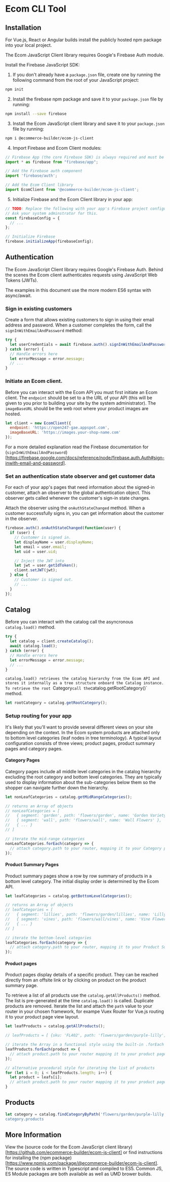 # Ecom CLI Tool


## Installation

For Vue.js, React or Angular builds install the publicly hosted npm package into your local project.

The Ecom JavaScript Client library requires Google's Firebase Auth module.


Install the Firebase JavaScript SDK:


1. If you don't already have a `package.json` file, create one by running the following command from the root of your JavaScript project:

``` bash
npm init
```


2. Install the firebase npm package and save it to your `package.json` file by running:

``` bash
npm install --save firebase
```


3. Install the Ecom JavaScript client library and save it to your `package.json` file by running:

``` bash
npm i @ecommerce-builder/ecom-js-client
```


4. Import Firebase and Ecom Client modules:

``` javascript
// Firebase App (the core Firebase SDK) is always required and must be listed first
import * as firebase from "firebase/app";

// Add the Firebase auth component
import 'firebase/auth';

// Add the Ecom Client library
import EcomClient from '@ecommerce-builder/ecom-js-client';
```


5. Initialize Firebase and the Ecom Client library in your app:

``` javascript
// TODO: Replace the following with your app's Firebase project configuration.
// Ask your system adminstrator for this.
const firebaseConfig = {
  // ...
};

// Initialize Firebase
firebase.initializeApp(firebaseConfig);
```

## Authentication

The Ecom JavaScript Client library requires Google's Firebase Auth. Behind the scenes the Ecom client authenticates requests using JavaScript Web Tokens (JWTs).

The examples in this document use the more modern ES6 syntax with async/await.

###  Sign in existing customers
Create a form that allows existing customers to sign in using their email address and password. When a customer completes the form, call the `signInWithEmailAndPassword` method:

``` javascript
try {
  let userCredentials = await firebase.auth().signInWithEmailAndPassword(email, password);
} catch (error) {
  // Handle errors here
  let errorMessage = error.message;
  // ...
}
```


### Initiate an Ecom client.

Before you can interact with the Ecom API you must first initiate an Ecom client. The `endpoint` should be set to a the URL of your API (this will be given to you prior to building your site by the system administrator). The `imageBaseURL` should be the web root where your product images are hosted.


``` javascript
let client = new EcomClient({
  endpoint: 'https://open247-gae.appspot.com',
  imageBaseURL: 'https://images.your-shop-name.com'
});
```


For a more detailed explanation read the Firebase documentation for (`signInWithEmailAndPassword`)[https://firebase.google.com/docs/reference/node/firebase.auth.Auth#sign-inwith-email-and-password].


### Set an authentication state observer and get customer data

For each of your app's pages that need information about the signed-in customer, attach an observer to the global authentication object. This observer gets called whenever the customer's sign-in state changes.

Attach the observer using the `onAuthStateChanged` method. When a customer successfully signs in, you can get information about the customer in the observer.


``` javascript
firebase.auth().onAuthStateChanged(function(user) {
  if (user) {
    // Customer is signed in.
    let displayName = user.displayName;
    let email = user.email;
    let uid = user.uid;

    // Inject the JWT into
    let jwt = user.getIdToken();
    client.setJWT(jwt);
  } else {
    // Customer is signed out.
    // ...
  }
});
```

## Catalog

Before you can interact with the catalog call the asyncronous `catalog.load()` method.


``` javascript
try {
  let catalog = client.createCatalog();
  await catalog.load();
} catch (error) {
  // Handle errors here
  let errorMessage = error.message;
  // ...
}
```

`catalog.load() retrieves the catalog hierarchy from the Ecom API and stores it internally as a tree structure onboard the Catalog instance. To retrieve the root `Category` call the `catalog.getRootCategory()` method.


``` javascript
let rootCategory = catalog.getRootCategory();
```

### Setup routing for your app

It's likely that you'll want to provide several different views on your site depending on the context. In the Ecom system products are attached only to bottom level categories (leaf nodes in tree terminology). A typical layout configuration consists of three views; product pages, product summary pages and category pages.


#### Category Pages

Category pages include all middle level categories in the catalog hierarchy excluding the root category and bottom level categories. They are typically used to display information about the sub-categories below them so the shopper can navigate further down the hierarchy.


``` javascript
let nonLeafCategories = catalog.getMidRangeCategories();

// returns an Array of objects
// nonLeafCategories = [
//   { segment: 'garden', path: 'flowers/garden', name: 'Garden Variety Flower' },
//   { segment: 'wall', path: 'flowers/wall', name: 'Wall Flowers' },
//   { ... }
// ]

// iterate the mid-range categories
nonLeafCategories.forEach(category => {
  // attach category.path to your router, mapping it to your Category page view
});
```


#### Product Summary Pages

Product summary pages show a row by row summary of products in a bottom level category. The initial display order is determined by the Ecom API.


``` javascript
let leafCategories = catalog.getBottomLevelCategories();

// returns an Array of objects
// leafCategories = [
//   { segment: 'lillies', path: 'flowers/garden/lillies', name: 'Lilly Flower' },
//   { segment: 'vines', path: 'flowers/wall/vines', name: 'Vine Flowers' },
//   { ... }
// ]

// iterate the bottom-level categories
leafCategories.forEach(category => {
  // attach category.path to your router, mapping it to your Product Summary page view
});
```


#### Product pages

Product pages display details of a specific product. They can be reached directly from an offsite link or by clicking on product on the product summary page.

To retrieve a list of all products use the `catalog.getAllProducts()` method. The list is pre-generated at the time `catalog.load()` is called. Duplicate products are removed. Iterate the list and attach the `path` value to your router in your chosen framework, for exampe Vuex Router for Vue.js routing it to your product page view layout.


``` javascript
let leafProducts = catalog.getAllProducts();

// leafProducts = [ {sku: 'FL402', path: 'flowers/garden/purple-lilly', name: 'Lilly flower'}, { ... } ]

// iterate the Array in a functional style using the built-in .forEach method
leafProducts.forEach(product => {
  // attach product.path to your router mapping it to your product page view
});

// alternative procedural style for iterating the list of products
for (let i = 0; i < leafProducts.length; i++) {
  let product = leafs[i];
  // attach product.path to your router mapping it to your product page view
}

```


## Products

``` javascript
let category = catalog.findCategoryByPath('flowers/garden/purple-lilly')`
category.products


```

## More Information

View the (source code for the Ecom JavaScript client library)[https://github.com/ecommerce-builder/ecom-js-client] or find instructions for installing the (npm package)[https://www.npmjs.com/package/@ecommerce-builder/ecom-js-client]. The source code is written in Typescript and compiled to ES5. Common JS, ES Module packages are both available as well as UMD brower builds.
